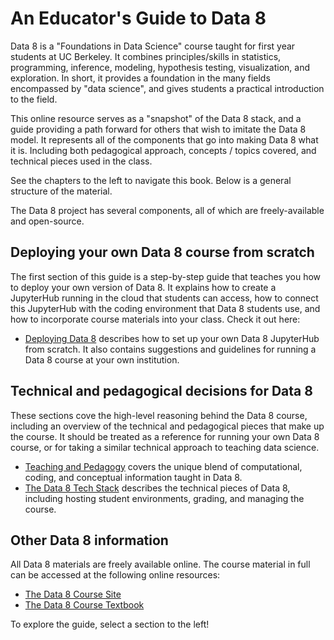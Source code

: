 # An Educator's Guide to Data 8

Data 8 is a "Foundations in Data Science" course taught for first year students at
UC Berkeley. It combines principles/skills in statistics, programming, inference, modeling,
hypothesis testing, visualization, and exploration. In short, it provides a foundation in
the many fields encompassed by "data science", and gives students a practical introduction
to the field.

This online resource serves as a "snapshot" of the Data 8 stack, and a guide providing
a path forward for others that wish to imitate the Data 8 model. It represents
all of the components that go into making Data 8 what it is. Including both
pedagogical approach, concepts / topics covered, and technical pieces used in
the class.

See the chapters to the left to navigate this book. Below is a general structure
of the material.

The Data 8 project has several components, all of which are freely-available and open-source.

## Deploying your own Data 8 course from scratch

The first section of this guide is a step-by-step guide that teaches you how to deploy your
own version of Data 8. It explains how to create a JupyterHub running in the cloud that students
can access, how to connect this JupyterHub with the coding environment that Data 8 students use,
and how to incorporate course materials into your class. Check it out here:

* [Deploying Data 8](http://data8.org/zero-to-data-8/deploy/README.html) describes how to set up your own Data 8 JupyterHub from scratch. It also contains suggestions and guidelines for running a Data 8 course at your own institution.

## Technical and pedagogical decisions for Data 8

These sections cove the high-level reasoning behind the Data 8 course, including an overview of
the technical and pedagogical pieces that make up the course. It should be treated as a reference
for running your own Data 8 course, or for taking a similar technical approach to teaching data science.

* [Teaching and Pedagogy](http://data8.org/zero-to-data-8/teaching/README.html) covers the unique blend of computational, coding, and conceptual information taught in Data 8.
* [The Data 8 Tech Stack](http://data8.org/zero-to-data-8/tech/README.html) describes the technical pieces of Data 8, including hosting student environments, grading, and managing the course.

## Other Data 8 information

All Data 8 materials are freely available online. The course material in full can be accessed
at the following online resources:

* [The Data 8 Course Site](https://www.data8.org)
* [The Data 8 Course Textbook](https://www.inferentialthinking.com/)

To explore the guide, select a section to the left!
